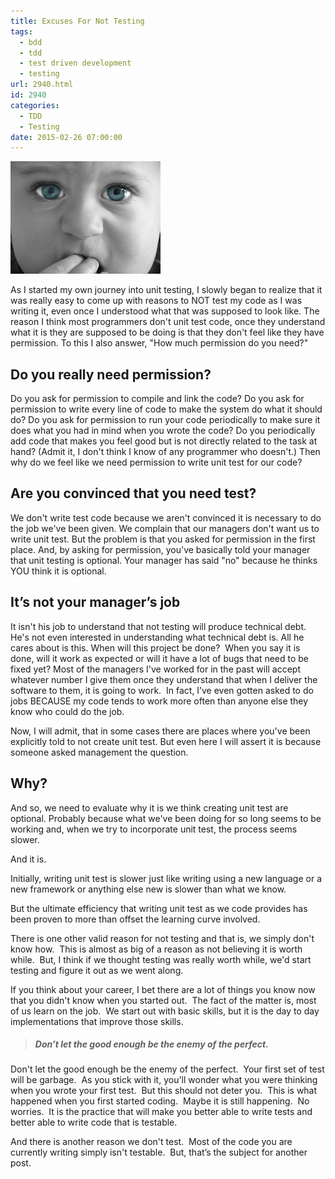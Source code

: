 ```yaml
---
title: Excuses For Not Testing
tags:
  - bdd
  - tdd
  - test driven development
  - testing
url: 2940.html
id: 2940
categories:
  - TDD
  - Testing
date: 2015-02-26 07:00:00
---
```


![ppl-kid-044](/uploads/2015/02/ppl-kid-044.jpg "ppl-kid-044")

As I started my own journey into unit testing, I slowly began to realize that it was really easy to come up with reasons to NOT test my code as I was writing it, even once I understood what that was supposed to look like. The reason I think most programmers don't unit test code, once they understand what it is they are supposed to be doing is that they don't feel like they have permission. To this I also answer, "How much permission do you need?"

<!-- more -->

Do you really need permission?
------------------------------

Do you ask for permission to compile and link the code? Do you ask for permission to write every line of code to make the system do what it should do? Do you ask for permission to run your code periodically to make sure it does what you had in mind when you wrote the code? Do you periodically add code that makes you feel good but is not directly related to the task at hand? (Admit it, I don't think I know of any programmer who doesn't.) Then why do we feel like we need permission to write unit test for our code?

Are you convinced that you need test?
-------------------------------------

We don't write test code because we aren't convinced it is necessary to do the job we've been given. We complain that our managers don't want us to write unit test. But the problem is that you asked for permission in the first place. And, by asking for permission, you've basically told your manager that unit testing is optional. Your manager has said "no" because he thinks YOU think it is optional.

It’s not your manager’s job
---------------------------

It isn't his job to understand that not testing will produce technical debt. He's not even interested in understanding what technical debt is. All he cares about is this. When will this project be done?  When you say it is done, will it work as expected or will it have a lot of bugs that need to be fixed yet? Most of the managers I've worked for in the past will accept whatever number I give them once they understand that when I deliver the software to them, it is going to work.  In fact, I’ve even gotten asked to do jobs BECAUSE my code tends to work more often than anyone else they know who could do the job.

Now, I will admit, that in some cases there are places where you've been explicitly told to not create unit test. But even here I will assert it is because someone asked management the question.

Why?
----

And so, we need to evaluate why it is we think creating unit test are optional. Probably because what we've been doing for so long seems to be working and, when we try to incorporate unit test, the process seems slower.

And it is.

Initially, writing unit test is slower just like writing using a new language or a new framework or anything else new is slower than what we know.

But the ultimate efficiency that writing unit test as we code provides has been proven to more than offset the learning curve involved.

There is one other valid reason for not testing and that is, we simply don't know how.  This is almost as big of a reason as not believing it is worth while.  But, I think if we thought testing was really worth while, we'd start testing and figure it out as we went along.

If you think about your career, I bet there are a lot of things you know now that you didn't know when you started out.  The fact of the matter is, most of us learn on the job.  We start out with basic skills, but it is the day to day implementations that improve those skills.

> ##### Don’t let the good enough be the enemy of the perfect.

Don't let the good enough be the enemy of the perfect.  Your first set of test will be garbage.  As you stick with it, you'll wonder what you were thinking when you wrote your first test.  But this should not deter you.  This is what happened when you first started coding.  Maybe it is still happening.  No worries.  It is the practice that will make you better able to write tests and better able to write code that is testable.

And there is another reason we don't test.  Most of the code you are currently writing simply isn't testable.  But, that’s the subject for another post.
